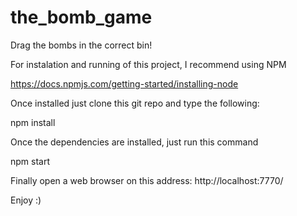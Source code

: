 # the_bomb_game
Drag the bombs in the correct bin!

For instalation and running of this project, I recommend using NPM

https://docs.npmjs.com/getting-started/installing-node

Once installed just clone this git repo and type the following:

npm install

Once the dependencies are installed, just run this command

npm start

Finally open a web browser on this address: http://localhost:7770/

Enjoy :)
